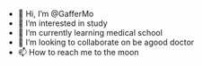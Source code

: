 - 👋 Hi, I’m @GafferMo
- 👀 I’m interested in study
- 🌱 I’m currently learning medical school
- 💞️ I’m looking to collaborate on be agood doctor
- 📫 How to reach me to the moon

<!---
GafferMo/GafferMo is a ✨ special ✨ repository because its `README.md` (this file) appears on your GitHub profile.
You can click the Preview link to take a look at your changes.
--->
